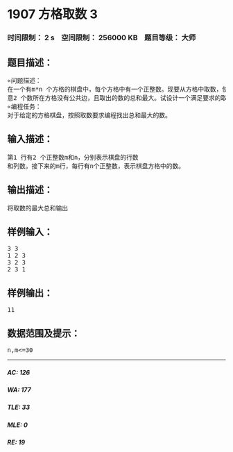 # 1907 方格取数 3   
### 时间限制： 2 s&nbsp;&nbsp;&nbsp;&nbsp;空间限制： 256000 KB&nbsp;&nbsp;&nbsp;&nbsp;题目等级： 大师  
## 题目描述：  

<pre>
«问题描述：  
在一个有m*n 个方格的棋盘中，每个方格中有一个正整数。现要从方格中取数，使任  
意2 个数所在方格没有公共边，且取出的数的总和最大。试设计一个满足要求的取数算法。  
«编程任务：  
对于给定的方格棋盘，按照取数要求编程找出总和最大的数。
</pre>
  
  
## 输入描述：  

<pre>
第1 行有2 个正整数m和n，分别表示棋盘的行数  
和列数。接下来的m行，每行有n个正整数，表示棋盘方格中的数。
</pre>
  
  
## 输出描述：  

<pre>
将取数的最大总和输出
</pre>
  
  
## 样例输入：  

<pre>
3 3  
1 2 3  
3 2 3  
2 3 1
</pre>
  
  
## 样例输出：  

<pre>
11
</pre>
  
  
## 数据范围及提示：  

<pre>
n,m<=30
</pre>
  
  
***  

##### AC: 126  
##### WA: 177  
##### TLE: 33  
##### MLE: 0  
##### RE: 19  
